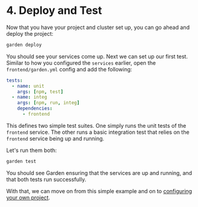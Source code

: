# 4. Deploy and Test

Now that you have your project and cluster set up, you can go ahead and deploy the project:

```bash
garden deploy
```

You should see your services come up. Next we can set up our first test. Similar to how you configured the `services` earlier, open the `frontend/garden.yml` config and add the following:

```yaml
tests:
  - name: unit
    args: [npm, test]
  - name: integ
    args: [npm, run, integ]
    dependencies:
      - frontend
```

This defines two simple test suites. One simply runs the unit tests of the `frontend` service. The other runs a basic integration test that relies on the `frontend` service being up and running.

Let's run them both:

```bash
garden test
```

You should see Garden ensuring that the services are up and running, and that both tests run successfully.

With that, we can move on from this simple example and on to [configuring your own project](5-configure-your-project.md).

